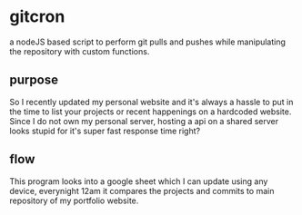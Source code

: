 # gitcron
a nodeJS based script to perform git pulls and pushes while manipulating the repository with custom functions.
## purpose 
So I recently updated my personal website and it's always a hassle to put in the time to list your projects or recent happenings on a hardcoded website.
Since I do not own my personal server, hosting a api on a shared server looks stupid for it's super fast response time right? 

## flow
This program looks into a google sheet which I can update using any device, everynight 12am it compares the projects and commits to main repository of
my portfolio website.

